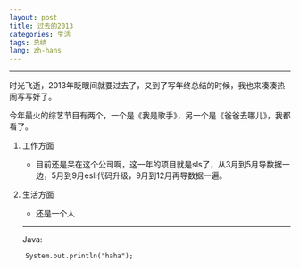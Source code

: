```yaml
---
layout: post
title: 过去的2013
categories: 生活
tags: 总结
lang: zh-hans
---
```


***************************
时光飞逝，2013年眨眼间就要过去了，又到了写年终总结的时候，我也来凑凑热闹写写好了。

今年最火的综艺节目有两个，一个是《我是歌手》，另一个是《爸爸去哪儿》，我都看了。

1. 工作方面
	* 目前还是呆在这个公司啊，这一年的项目就是sls了，从3月到5月导数据一边，5月到9月esli代码升级，9月到12月再导数据一遍。
	
	
	
2. 生活方面
	* 还是一个人
	
	************
	Java:
	
``` 
	System.out.println("haha");
```	